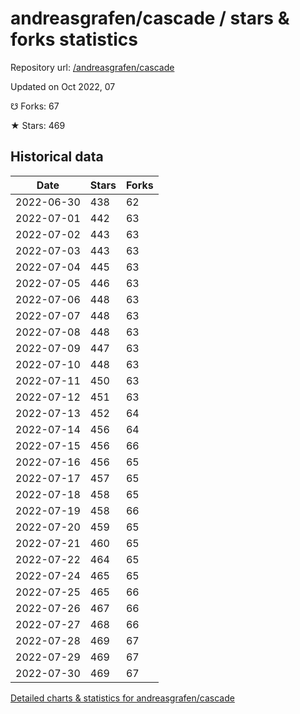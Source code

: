 # andreasgrafen/cascade / stars & forks statistics

Repository url: [/andreasgrafen/cascade](https://github.com/andreasgrafen/cascade)

Updated on Oct 2022, 07

☋ Forks: 67

★ Stars: 469

## Historical data
| Date | Stars | Forks |
|------|-------|-------|
| 2022-06-30 | 438 | 62 | 
| 2022-07-01 | 442 | 63 | 
| 2022-07-02 | 443 | 63 | 
| 2022-07-03 | 443 | 63 | 
| 2022-07-04 | 445 | 63 | 
| 2022-07-05 | 446 | 63 | 
| 2022-07-06 | 448 | 63 | 
| 2022-07-07 | 448 | 63 | 
| 2022-07-08 | 448 | 63 | 
| 2022-07-09 | 447 | 63 | 
| 2022-07-10 | 448 | 63 | 
| 2022-07-11 | 450 | 63 | 
| 2022-07-12 | 451 | 63 | 
| 2022-07-13 | 452 | 64 | 
| 2022-07-14 | 456 | 64 | 
| 2022-07-15 | 456 | 66 | 
| 2022-07-16 | 456 | 65 | 
| 2022-07-17 | 457 | 65 | 
| 2022-07-18 | 458 | 65 | 
| 2022-07-19 | 458 | 66 | 
| 2022-07-20 | 459 | 65 | 
| 2022-07-21 | 460 | 65 | 
| 2022-07-22 | 464 | 65 | 
| 2022-07-24 | 465 | 65 | 
| 2022-07-25 | 465 | 66 | 
| 2022-07-26 | 467 | 66 | 
| 2022-07-27 | 468 | 66 | 
| 2022-07-28 | 469 | 67 | 
| 2022-07-29 | 469 | 67 | 
| 2022-07-30 | 469 | 67 | 


[Detailed charts & statistics for andreasgrafen/cascade](https://reviewgithub.com/rep/andreasgrafen/cascade)
